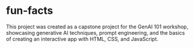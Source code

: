 # fun-facts
This project was created as a capstone project for the GenAI 101 workshop, showcasing generative AI techniques, prompt engineering, and the basics of creating an interactive app with HTML, CSS, and JavaScript.
